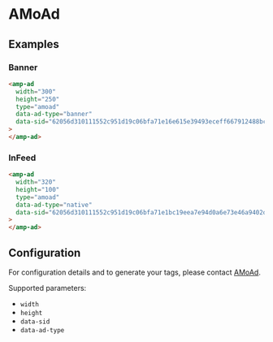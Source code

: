# AMoAd

## Examples

### Banner

```html
<amp-ad
  width="300"
  height="250"
  type="amoad"
  data-ad-type="banner"
  data-sid="62056d310111552c951d19c06bfa71e16e615e39493eceff667912488bc576a6"
>
</amp-ad>
```

### InFeed

```html
<amp-ad
  width="320"
  height="100"
  type="amoad"
  data-ad-type="native"
  data-sid="62056d310111552c951d19c06bfa71e1bc19eea7e94d0a6e73e46a9402dbee47"
>
</amp-ad>
```

## Configuration

For configuration details and to generate your tags, please contact [AMoAd](http://www.amoad.com/form2/).

Supported parameters:

-   `width`
-   `height`
-   `data-sid`
-   `data-ad-type`
